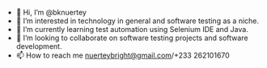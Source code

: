 - 👋 Hi, I’m @bknuertey
- 👀 I’m interested in technology in general and software testing as a niche.
- 🌱 I’m currently learning test automation using Selenium IDE and Java. 
- 💞️ I’m looking to collaborate on software testing projects and software development.
- 📫 How to reach me nuerteybright@gmail.com/+233 262101670

<!---
bknuertey/bknuertey is a ✨ special ✨ repository because its `README.md` (this file) appears on your GitHub profile.
You can click the Preview link to take a look at your changes.
--->
